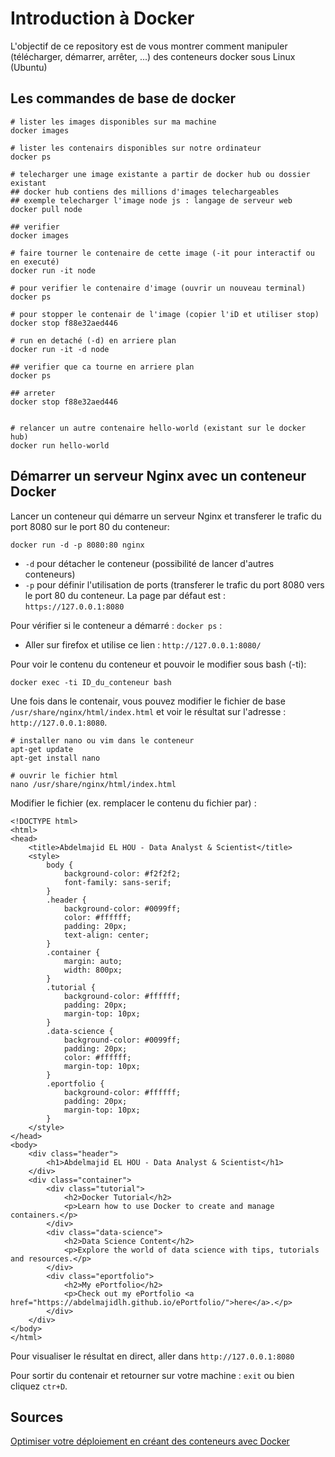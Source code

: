 # Introduction à Docker

L'objectif de ce repository est de vous montrer comment manipuler (télécharger, démarrer, arrêter, ...) des conteneurs docker sous Linux (Ubuntu)


## Les commandes de base de docker
```
# lister les images disponibles sur ma machine
docker images

# lister les contenairs disponibles sur notre ordinateur
docker ps

# telecharger une image existante a partir de docker hub ou dossier existant
## docker hub contiens des millions d'images telechargeables
## exemple telecharger l'image node js : langage de serveur web
docker pull node

## verifier
docker images

# faire tourner le contenaire de cette image (-it pour interactif ou en executé)
docker run -it node 

# pour verifier le contenaire d'image (ouvrir un nouveau terminal)
docker ps

# pour stopper le contenair de l'image (copier l'iD et utiliser stop)
docker stop f88e32aed446

# run en detaché (-d) en arriere plan
docker run -it -d node

## verifier que ca tourne en arriere plan
docker ps

## arreter 
docker stop f88e32aed446


# relancer un autre contenaire hello-world (existant sur le docker hub)
docker run hello-world
```

## Démarrer un serveur Nginx avec un conteneur Docker
Lancer un conteneur qui démarre un serveur Nginx et transferer le trafic du port 8080 sur le port 80 du conteneur:
```
docker run -d -p 8080:80 nginx
```

* `-d` pour détacher le conteneur (possibilité de lancer d'autres conteneurs)
* `-p` pour définir l'utilisation de ports (transferer le trafic du port 8080 vers le port 80 du conteneur. La page par défaut est : `https://127.0.0.1:8080`

Pour vérifier si le conteneur a démarré : `docker ps` :
* Aller sur firefox et utilise ce lien : `http://127.0.0.1:8080/`

Pour voir le contenu du conteneur et pouvoir le modifier sous bash (-ti):

```
docker exec -ti ID_du_conteneur bash
```
Une fois dans le contenair, vous pouvez modifier le fichier de base `/usr/share/nginx/html/index.html` et voir le résultat sur l'adresse  : `http://127.0.0.1:8080`.

```
# installer nano ou vim dans le conteneur
apt-get update
apt-get install nano

# ouvrir le fichier html 
nano /usr/share/nginx/html/index.html
```

Modifier le fichier (ex. remplacer le contenu du fichier par) :
```
<!DOCTYPE html>
<html>
<head>
    <title>Abdelmajid EL HOU - Data Analyst & Scientist</title>
    <style>
        body {
            background-color: #f2f2f2;
            font-family: sans-serif;
        }
        .header {
            background-color: #0099ff;
            color: #ffffff;
            padding: 20px;
            text-align: center;
        }
        .container {
            margin: auto;
            width: 800px;
        }
        .tutorial {
            background-color: #ffffff;
            padding: 20px;
            margin-top: 10px;
        }
        .data-science {
            background-color: #0099ff;
            padding: 20px;
            color: #ffffff;
            margin-top: 10px;
        }
        .eportfolio {
            background-color: #ffffff;
            padding: 20px;
            margin-top: 10px;
        }
    </style>
</head>
<body>
    <div class="header">
        <h1>Abdelmajid EL HOU - Data Analyst & Scientist</h1>
    </div>
    <div class="container">
        <div class="tutorial">
            <h2>Docker Tutorial</h2>
            <p>Learn how to use Docker to create and manage containers.</p>
        </div>
        <div class="data-science">
            <h2>Data Science Content</h2>
            <p>Explore the world of data science with tips, tutorials and resources.</p>
        </div>
        <div class="eportfolio">
            <h2>My ePortfolio</h2>
            <p>Check out my ePortfolio <a href="https://abdelmajidlh.github.io/ePortfolio/">here</a>.</p>
        </div>
    </div>
</body>
</html>
```

Pour visualiser le résultat en direct, aller dans `http://127.0.0.1:8080` <br>

Pour sortir du contenair et retourner sur votre machine : `exit` ou bien cliquez `ctr+D`.


## Sources
[Optimiser votre déploiement en créant des conteneurs avec Docker]()
